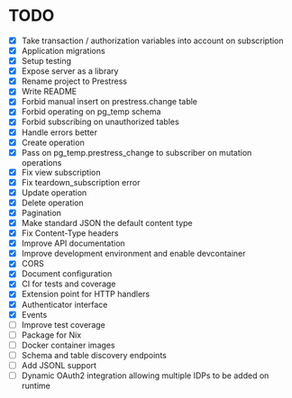 # TODO

- [x] Take transaction / authorization variables into account on subscription
- [x] Application migrations
- [x] Setup testing
- [x] Expose server as a library
- [x] Rename project to Prestress
- [x] Write README
- [x] Forbid manual insert on prestress.change table
- [x] Forbid operating on pg_temp schema
- [x] Forbid subscribing on unauthorized tables
- [x] Handle errors better
- [x] Create operation
- [x] Pass on pg_temp.prestress_change to subscriber on mutation operations
- [x] Fix view subscription
- [x] Fix teardown_subscription error
- [x] Update operation
- [x] Delete operation
- [x] Pagination
- [x] Make standard JSON the default content type
- [x] Fix Content-Type headers
- [x] Improve API documentation
- [x] Improve development environment and enable devcontainer
- [x] CORS
- [x] Document configuration
- [x] CI for tests and coverage
- [x] Extension point for HTTP handlers
- [x] Authenticator interface
- [x] Events
- [ ] Improve test coverage
- [ ] Package for Nix
- [ ] Docker container images
- [ ] Schema and table discovery endpoints
- [ ] Add JSONL support
- [ ] Dynamic OAuth2 integration allowing multiple IDPs to be added on runtime

